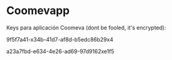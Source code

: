 # Coomevapp

Keys para aplicación Coomeva (dont be fooled, it's encrypted):

9f5f7a41-x34b-41d7-af8d-b5edc86b29x4

a23a7fbd-e634-4e26-ad69-97d9162xe1f5

